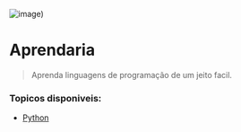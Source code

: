 ![___image___)](https://user-images.githubusercontent.com/60306241/77236909-bf343d80-6ba1-11ea-828f-5cfd5011c557.png)

# Aprendaria
> Aprenda linguagens de programação de um jeito facil.

### Topicos disponiveis:
- [Python]()